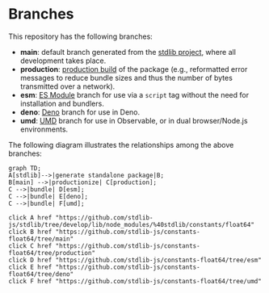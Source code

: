 <!--

@license Apache-2.0

Copyright (c) 2022 The Stdlib Authors.

Licensed under the Apache License, Version 2.0 (the "License");
you may not use this file except in compliance with the License.
You may obtain a copy of the License at

    http://www.apache.org/licenses/LICENSE-2.0

Unless required by applicable law or agreed to in writing, software
distributed under the License is distributed on an "AS IS" BASIS,
WITHOUT WARRANTIES OR CONDITIONS OF ANY KIND, either express or implied.
See the License for the specific language governing permissions and
limitations under the License.

-->

# Branches

This repository has the following branches:

-   **main**: default branch generated from the [stdlib project][stdlib-url], where all development takes place.
-   **production**: [production build][production-url] of the package (e.g., reformatted error messages to reduce bundle sizes and thus the number of bytes transmitted over a network).
-   **esm**: [ES Module][esm-url] branch for use via a `script` tag without the need for installation and bundlers.
-   **deno**: [Deno][deno-url] branch for use in Deno.
-   **umd**: [UMD][umd-url] branch for use in Observable, or in dual browser/Node.js environments.

The following diagram illustrates the relationships among the above branches:

```mermaid
graph TD;
A[stdlib]-->|generate standalone package|B;
B[main] -->|productionize| C[production];
C -->|bundle| D[esm];
C -->|bundle| E[deno];
C -->|bundle| F[umd];

click A href "https://github.com/stdlib-js/stdlib/tree/develop/lib/node_modules/%40stdlib/constants/float64"
click B href "https://github.com/stdlib-js/constants-float64/tree/main"
click C href "https://github.com/stdlib-js/constants-float64/tree/production"
click D href "https://github.com/stdlib-js/constants-float64/tree/esm"
click E href "https://github.com/stdlib-js/constants-float64/tree/deno"
click F href "https://github.com/stdlib-js/constants-float64/tree/umd"
```

[stdlib-url]: https://github.com/stdlib-js/stdlib/tree/develop/lib/node_modules/%40stdlib/constants/float64
[production-url]: https://github.com/stdlib-js/constants-float64/tree/production
[deno-url]: https://github.com/stdlib-js/constants-float64/tree/deno
[umd-url]: https://github.com/stdlib-js/constants-float64/tree/umd
[esm-url]: https://github.com/stdlib-js/constants-float64/tree/esm
